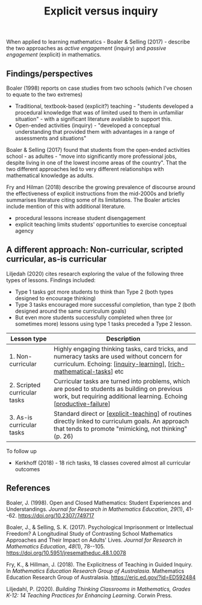 ﻿---
backlinks:
- title: My Teaching Philosophy
  url: /memex/sense/Teaching/my-teaching-philosophy.html
title: Explicit versus inquiry
---
When applied to learning mathematics - Boaler & Selling (2017) - describe the two approaches as _active engagement_ (inquiry) and _passive engagement_ (explicit) in mathematics.

## Findings/perspectives

Boaler (1998) reports on case studies from two schools (which I've chosen to equate to the two extremes)

- Traditional, textbook-based (explicit?) teaching - "students developed a procedural knowledge that was of limited used to them in unfamiliar situation" - with a significant literature available to support this.
- Open-ended activities (inquiry) - "developed a conceptual understanding that provided them with advantages in a range of assessments and situations"

Boaler & Selling (2017) found that students from the open-ended activities school - as adultes - "move into significantly more professional jobs, despite living in one of the lowest income areas of the country". That the two different approaches led to very different relationships with mathematical knowledge as adults.

Fry and Hilman (2018) describe the growing prevalence of discourse around the effectiveness of explicit instructions from the mid-2000s and briefly summarises literature citing some of its limitations. The Boaler articles include mention of this with additional literature.

- procedural lessons increase student disengagement
- explicit teaching limits students' opportunities to exercise conceptual agency

## A different approach: Non-curricular, scripted curricular, as-is curricular

Liljedah (2020) cites research exploring the value of the following three types of lessons. Findings included:

- Type 1 tasks got more students to think than Type 2 (both types designed to encourage thinking)
- Type 3 tasks encouraged more successful completion, than type 2 (both designed around the same curriculum goals)
- But even more students successfully completed when three (or sometimes more) lessons using type 1 tasks preceded a Type 2 lesson.


| Lesson type | Description |
| ----------- | ----------- |
| 1. Non-curricular | Highly engaging thinking tasks, card tricks, and numeracy tasks are used without concern for curriculum. Echoing: [[inquiry-learning]], [[rich-mathematical-tasks]] etc |
| 2. Scripted curricular tasks | Curricular tasks are turned into problems, which are posed to students as building on previous work, but requiring additional learning.  Echoing [[productive-failure]] |
| 3. As-is curricular tasks | Standard direct or [[explicit-teaching]] of routines directly linked to curriculum goals. An approach that tends to promote "mimicking, not thinking" (p. 26) | 

To follow up

- Kerkhoff (2018) - 18 rich tasks, 18 classes covered almost all curricular outcomes

## References

Boaler, J. (1998). Open and Closed Mathematics: Student Experiences and Understandings. *Journal for Research in Mathematics Education*, *29*(1), 41--62. <https://doi.org/10.2307/749717>

Boaler, J., & Selling, S. K. (2017). Psychological Imprisonment or Intellectual Freedom? A Longitudinal Study of Contrasting School Mathematics Approaches and Their Impact on Adults' Lives. *Journal for Research in Mathematics Education*, *48*(1), 78--105. <https://doi.org/10.5951/jresematheduc.48.1.0078>

Fry, K., & Hillman, J. (2018). The Explicitness of Teaching in Guided Inquiry. In *Mathematics Education Research Group of Australasia*. Mathematics Education Research Group of Australasia. <https://eric.ed.gov/?id=ED592484>

Liljedahl, P. (2020). *Building Thinking Classrooms in Mathematics, Grades K-12: 14 Teaching Practices for Enhancing Learning*. Corwin Press. 


[//begin]: # "Autogenerated link references for markdown compatibility"
[inquiry-learning]: inquiry-learning "Inquiry Learning"
[rich-mathematical-tasks]: rich-mathematical-tasks "Rich mathematical tasks"
[productive-failure]: productive-failure "Productive Failure"
[explicit-teaching]: explicit-teaching "Explicit teaching"
[//end]: # "Autogenerated link references"